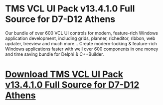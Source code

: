 # TMS VCL UI Pack v13.4.1.0 Full Source for D7-D12 Athens

Our bundle of over 600 VCL UI controls for modern, feature-rich Windows application development, including grids, planner, richeditor, ribbon, web updater, treeview and much more... Create modern-looking & feature-rich Windows applications faster with well over 600 components in one money and time saving bundle for Delphi & C++Builder.

# [Download TMS VCL UI Pack v13.4.1.0 Full Source for D7-D12 Athens](https://developer.team/delphi/35326-tms-vcl-ui-pack-v13410-full-source-for-d7-d12-athens.html)
